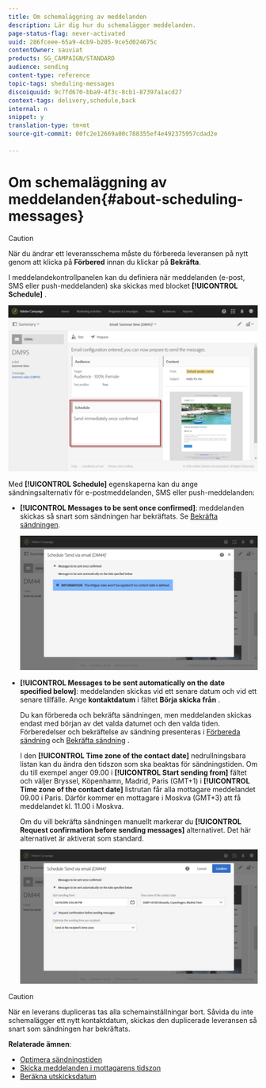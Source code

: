 ```yaml
---
title: Om schemaläggning av meddelanden
description: Lär dig hur du schemalägger meddelanden.
page-status-flag: never-activated
uuid: 286fceee-65a9-4cb9-b205-9ce5d024675c
contentOwner: sauviat
products: SG_CAMPAIGN/STANDARD
audience: sending
content-type: reference
topic-tags: sheduling-messages
discoiquuid: 9c7fd670-bba9-4f3c-8cb1-87397a1acd27
context-tags: delivery,schedule,back
internal: n
snippet: y
translation-type: tm+mt
source-git-commit: 00fc2e12669a00c788355ef4e492375957cdad2e

---
```



# Om schemaläggning av meddelanden{#about-scheduling-messages}

>[!CAUTION]
>
>När du ändrar ett leveransschema måste du förbereda leveransen på nytt genom att klicka på **Förbered** innan du klickar på **Bekräfta**.

I meddelandekontrollpanelen kan du definiera när meddelanden (e-post, SMS eller push-meddelanden) ska skickas med blocket **[!UICONTROL Schedule]** .

![](assets/delivery_dashboard.png)

Med **[!UICONTROL Schedule]** egenskaperna kan du ange sändningsalternativ för e-postmeddelanden, SMS eller push-meddelanden:

* **[!UICONTROL Messages to be sent once confirmed]**: meddelanden skickas så snart som sändningen har bekräftats. Se [Bekräfta sändningen](../../sending/using/confirming-the-send.md).

   ![](assets/delivery_planning_1.png)

* **[!UICONTROL Messages to be sent automatically on the date specified below]**: meddelanden skickas vid ett senare datum och vid ett senare tillfälle. Ange **kontaktdatum** i fältet **Börja skicka från** .

   Du kan förbereda och bekräfta sändningen, men meddelanden skickas endast med början av det valda datumet och den valda tiden. Förberedelser och bekräftelse av sändning presenteras i [Förbereda sändning](../../sending/using/preparing-the-send.md) och [Bekräfta sändning](../../sending/using/confirming-the-send.md) .

   I den **[!UICONTROL Time zone of the contact date]** nedrullningsbara listan kan du ändra den tidszon som ska beaktas för sändningstiden. Om du till exempel anger 09.00 i **[!UICONTROL Start sending from]** fältet och väljer Bryssel, Köpenhamn, Madrid, Paris (GMT+1) i **[!UICONTROL Time zone of the contact date]** listrutan får alla mottagare meddelandet 09.00 i Paris. Därför kommer en mottagare i Moskva (GMT+3) att få meddelandet kl. 11.00 i Moskva.

   Om du vill bekräfta sändningen manuellt markerar du **[!UICONTROL Request confirmation before sending messages]** alternativet. Det här alternativet är aktiverat som standard.

   ![](assets/delivery_planning.png)

>[!CAUTION]
>
>När en leverans dupliceras tas alla schemainställningar bort. Såvida du inte schemalägger ett nytt kontaktdatum, skickas den duplicerade leveransen så snart som sändningen har bekräftats.

**Relaterade ämnen**:

* [Optimera sändningstiden](../../sending/using/optimizing-the-sending-time.md)
* [Skicka meddelanden i mottagarens tidszon](../../sending/using/sending-messages-at-the-recipient-s-time-zone.md)
* [Beräkna utskicksdatum](../../sending/using/computing-the-sending-date.md)

